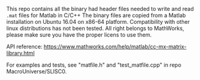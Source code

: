 This repo contains all the binary had header files needed to write and read `.mat` files for Matlab in C/C++
The binary files are copied from a Matlab installation on Ubuntu 16.04 on x86-64 platform. Compatibility with other linux distributions has not been tested. All right belongs to MathWorks, please make sure you have the proper licens to use them.

API reference: https://www.mathworks.com/help/matlab/cc-mx-matrix-library.html

For examples and tests, see "matfile.h" and "test_matfile.cpp" in repo MacroUniverse/SLISC0.
